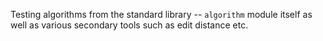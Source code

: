 Testing algorithms from the standard library -- `algorithm` module
itself as well as various secondary tools such as edit distance etc.